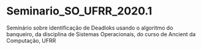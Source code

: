# Seminario_SO_UFRR_2020.1
Seminário sobre identificação de Deadloks usando o algoritmo do banqueiro, da disciplina de Sistemas Operacionais, do curso de Ancient da Computação, UFRR
